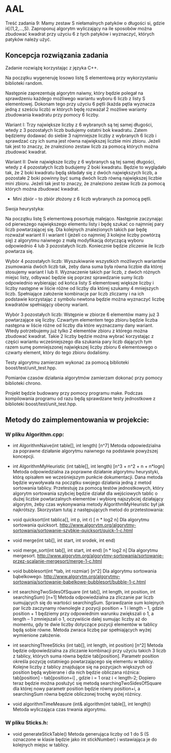 # AAL
Treść zadania 9:
Mamy zestaw S niełamalnych patyków o długości si, gdzie i∈(1,2,...,S). Zaproponuj algorytm wyliczający na ile sposobów można zbudować kwadrat przy użyciu 6 z tych patyków i wyznaczyć, których patyków należy użyć.

## Koncepcja rozwiązania zadania

Zadanie rozwiążę korzystając z języka C++. 

Na początku wygeneruję losowo listę S elementową przy wykorzystaniu biblioteki random.

Następnie zaprezentuję algorytm naiwny, który będzie polegał na sprawdzeniu każdego możliwego wariantu wyboru 6 liczb z listy S elementowej. Dokonam tego przy użyciu 6 pętli (każda pętla wyznacza jedną z sześciu liczb) w których będę rozważał 2 możliwe warianty zbudowania kwadratu przy pomocy 6 liczby. 

Wariant I: Trzy największe liczby z 6 wybranych są tej samej długości, wtedy z 3 pozostałych liczb budujemy ostatni bok kwadratu. Zatem będziemy dodawać do siebie 3 najmniejsze liczby z wybranych 6 liczb i sprawdzać czy ich suma jest równa największej liczbie mini zbioru.
Jeżeli tak jest to znaczy, że znaleziono zestaw liczb za pomocą których można zbudować kwadrat.

Wariant II: Dwie największe liczby z 6 wybranych są tej samej długości, wtedy z 4 pozostałych liczb budujemy 2 boki kwadratu. Będzie to wyglądało tak, że 2 boki kwadratu będą składały się z dwóch największych liczb, a pozostałe 2 boki powinny być sumą dwóch liczb równą największej liczbie mini zbioru.
Jeżeli tak jest to znaczy, że znaleziono zestaw liczb za pomocą których można zbudować kwadrat.

- Mini zbiór – to zbiór złożony z 6 liczb wybranych za pomocą pętli.

Swoja heurystyka:

Na początku listę S elementową posortuję malejąco. Następnie zaczynając od pierwszego największego elementu listy i będę szukać co najmniej pary liczb powtarzającej się. Dla kolejnych znalezionych takich par będę rozważał wariant II i wariant I (jeżeli co najmniej 3 kolejne liczby powtórzą się) z algorytmu naiwnego z małą modyfikacją dotyczącą wyboru odpowiednio 4 lub 3 pozostałych liczb. Koniecznie będzie zliczenie ile liczb powtarza się.

Wybór 4 pozostałych liczb: Wyszukiwanie wszystkich możliwych wariantów zsumowania dwóch liczb tak, żeby dana suma była równa liczbie dla której stosujemy wariant I lub II. Wyznaczenie takich par liczb, z dwóch różnych miejsc listy, odbywać będzie się poprzez sprawdzanie sumy liczb odpowiednio wybierając od końca listy S elementowej większe liczby i liczby następne w liście różne od liczby dla której szukamy 4 mniejszych liczb. Spełniające założenie kombinacje par liczb zliczamy i na ich podstawie korzystając z symbolu newtona będzie można wyznaczyć liczbę kwadratów spełniający obecny wariant.

Wybór 3 pozostałych liczb: Wstępnie w zbiorze 6 elementów mamy już 3 powtarzające się liczby. Czwartym elementem tego zbioru będzie liczba następna w liście różne od liczby dla które wyznaczamy dany wariant. Wtedy potrzebujemy już tylko 2 elementów zbioru z którego można zbudować kwadrat. Takie 2 liczby będzie można wybrać korzystając z części wariantu wcześniejszego dla szukania pary liczb dających tym razem sumę pomniejszonej największej liczby zbioru 6 elementowego o czwarty element, który do tego zbioru dodaliśmy. 

Testy algorytmu zamierzam wykonać za pomocą biblioteki boost/test/unit_test.hpp.

Pomiarów czasów działania algorytmów zamierzam dokonać przy pomocy biblioteki chrono.

Projekt będzie budowany przy pomocy programu make. Podczas kompilowania programu od razu będą sprawdzane testy jednostkowe z biblioteki boost/test/unit_test.hpp.

## Metody do zaimplementowania w projekcie:

### W pliku Algorithm.cpp:

- int AlgorithmNaive(int table[], int length)		[n^7]
Metoda odpowiedzialna za poprawne działanie algorytmu naiwnego na podstawie powyższej koncepcji.

- int AlgorithmMyHeuristic (int table[], int length)		[n^3 + n^2 + n + n*logn]
Metoda odpowiedzialna za poprawne działanie algorytmu heurystyki, którą opisałem we wcześniejszym punkcie dokumentacji. Dana metoda będzie wywoływała na początku swojego działania jedną z metod sortowania tablicy. Przetestuję za pomocą testów jednostkowych, który algorytm sortowania szybciej będzie działał dla wejściowych tablic o dużej liczbie powtarzalnych elementów i wybiorę najszybciej działający algorytm,  żeby czas wykonywania metody AlgorithmMyHeuristic był jak najkrótszy.  Skorzystam tutaj z następujących metod do przetestowania:

- void quicksort(int tablica[], int p, int r)	[ n * log2 n]
Dla algorytmu sortowania quicksort. 
http://www.algorytm.org/algorytmy-sortowania/sortowanie-szybkie-quicksort/quick-1-c.html

- void merge(int tab[], int start, int srodek, int end)
- void merge_sort(int tab[], int start, int end)  		[n * log2 n]
Dla algorytmu mergesort.
http://www.algorytm.org/algorytmy-sortowania/sortowanie-przez-scalanie-mergesort/merge-1-c.html

- void bubblesort(int *tab, int rozmiar)		[n^2]
Dla algorytmu sortowania bąbelkowego.
http://www.algorytm.org/algorytmy-sortowania/sortowanie-babelkowe-bubblesort/bubble-1-c.html

- int searchingTwoSidesOfSquare (int tab[], int length, int position, int searchingSum)	[n+1]
Metoda odpowiedzialna za zliczanie par liczb sumujących się do wartości searchingSum. Sprawdzanie sum kolejnych par liczb zaczynamy równolegle z pozycji position + 1 i length – 1, gdzie position + 1 będziemy przy odpowiednim warunku zwiększali o 1, a length – 1 zmniejszali o 1, oczywiście dalej sumując liczby aż do momentu, gdy te dwie liczby dotyczące pozycji elementów w tablicy będą sobie równe. Metoda zwraca liczbę par spełniających wyżej wymienione założenie.

- int searchingThreeSticks (int tab[], int length, int position)	[n^2]
Metoda będzie odpowiedzialna za zliczanie kombinacji przy użyciu takich 3 liczb z tablicy, których suma równa będzie tab[position]. Parametr position określa pozycję ostatniego powtarzającego się elementu w tablicy. Kolejne liczby z tablicy znajdujące się na pozycjach większych od position będą wybierane i dla nich będzie obliczana różnica:            tab[position] - tab[position+i] , gdzie i = 1 oraz i < length-2; Dopiero teraz będzie można posłużyć się metodą searchingTwoSidesOfSquare dla której nowy parametr position będzie równy position+i, a searchingSum równa będzie obliczonej trochę wyżej różnicy.

- void algorithmTimeMeasure (int& algorithm(int table[], int length))     
Metoda wyliczająca czas trwania algorytmu.

### W pliku Sticks.h:
- void generateStickTable()
Metoda generująca liczby od 1 do S (S oznaczone w klasie będzie jako int stickNumber) i wstawiająca je do kolejnych miejsc w tablicy.

